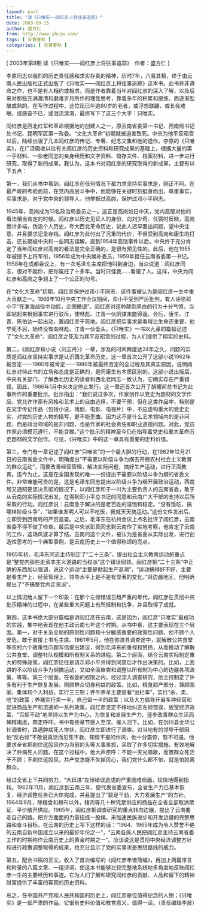 ```yaml
---
layout: post
title: "读《只唯实——阎红彦上将往事追踪》"
date: 2003-09-15
author: 盛方仁
from: http://www.yhcqw.com/
tags: [ 炎黄春秋 ]
categories: [ 炎黄春秋 ]
---
```



[ 2003年第9期 读《只唯实——阎红彦上将往事追踪》　作者：盛方仁 ]


李原同志以强烈的历史责任感和求实存真的精神，历时7年，八易其稿，终于由云南人民出版社正式出版了《只唯实——阎红彦上将往事追踪》这本书。此书并非遵命之作，也不是有人相约或相求，而是作者靠着当年对阎红彦的深入了解，以及后来对那些充满激清和磨难岁月所作的理性思考，靠着多年的积累和提炼，而逐渐酝酿成熟的。在写作过程中，这位现已年逾80岁的老者，或浮想联翩，或长夜难眠，或感奋不已，或泪流潸潸，最终写下了这三个大字：只唯实。


阎红彦是西北红军和革命根据地的创建人之一，原云南省委第一书记、西南局书记处书记、昆明军区第一政委。“文化大革命”初期就被迫害致死。中央为他平反昭雪以后，陆续出版了几本阎红彦的传记、专著、纪念文集和他的遗作。李原的《只唯实》，在广泛吸收以往有关阎红彦的历史资料和研究成果的基础上，根据大量的第一手材料、一些老同志的亲身经历和文字资料、馆存文件、档案材料，进一步进行研究，取得了新的成果。我认为，这本书对阎红彦的研究取得的新成果，主要有以下五点：


第一，我们从书中看到，阎红彦在任何情况下都力求坚持实事求是，刚正不阿。在最严峻的考验面前，在党内高层斗争中，他能够在关键时刻挺身而出，尊重事实，实事求是。对于党中央的领导人，他举报过高岗，保护过邓小平同志。


1945年，高岗成为13名政治局委员之一。这正是高岗如日中天，党内高层对他的看法相当肯定的时候。阎红彦以历史见证人的身份，向刘少奇、任弼时反映，高岗诡计多端，伪造个人历史，夸大西北革命历史，说此人迟早要出问题，望中央注意，并且要求记录存档。阎红彦为此付出了沉重的代价，不但受到高岗和康生的打击，还长期被中央和一些同志误解。直到1954年高饶事件以后，中央终于充分肯定了当年阎红彦对高岗的看法是完全正确的，是很有预见性的。此后，他在1955年被授予上将军衔，1956年成为中央候补委员，1959年担任云南省委第一书记。1958年在成都会议上，有一次毛泽东主席把他叫到身边，当众说道：阎红彦同志，很对不起你，把你冤枉了十多年。当时只怪我……看错了人。这样，中央为阎红彦和高岗之争划上了一个公正的句号。


在“文化大革命”初期，阎红彦保护过邓小平同志，这件事被认为是阎红彦一生中重大贡献之一。1966年10月中央工作会议期间，邓小平受到严厉批判，有人诬陷邓小平“在淮海战役中动摇，企图撤退”。阎红彦对这种颠倒黑白的行为十分气愤，当即站起来根据事实进行驳斥，使林彪、江青一伙阴谋未能得逞。会后，康生、江青、陈伯达一起出动，置阎红彦于死地。阎红彦把实事求是看得比生命还重要，他宁死不屈，始终没有向林彪、江青一伙低头。《只唯实》一书以九章的篇幅记述了“文化大革命”、阎红彦之死及为其平反昭雪的过程，为人们提供了翔实的史料。


第二，《阎红彦和小说〈刘志丹〉》一章，涉及的时间跨度达24年之久，问题的实质是阎红彦坚持实事求是认识西北革命历史。这一章首次公开了这部小说1962年被否定——1980年被肯定——1986年被最终否定的全过程及其真实原因，说明阎红彦对待此书的立场和态度是正确的，是同康生有本质区别的。这部小说出版后，中央有关部门、了解西北历史的读者和西北老同志一致认为，它确实存在严重错误。因此，1986年1月中央决定停止发行。这一章还首次公开了胡耀邦总书记为此事所作的重要批示。批示指出：“我们说过多次，作家创作以党史为题材的文学作品，党允许作家有风格和艺术上的自由选择，不要干预，但在这类作品中，特别是在文学传记作品（包括小说、戏剧、电影、电视片）中，不应虚构重大的党史史实，对党的历史人物的描写，更不能歪曲。因为这不是什么艺术领域内的是非问题，而是政治领域的是非问题，也是作家的社会责任和职业道德问题。对此，党员作家必须模范遵行，不能含糊。”这个批示的精神至今仍在指导着党史和重大革命历史题材的文学创作。可见，《只唯实》中的这一章具有重要的史料价值。


第三，专门有一章记述了阎红彦“只唯实”的一个最大胆的行动，在1962年12月21日的云南省委文件中，明确提出“不需要以阶级斗争为纲去开展农村社会主义教育的群众运动”，而要改善经营管理，解决实际问题，搞好生产运动，进行正面教育。迄今为止，这是在全国发现的唯一一份提出不需要以阶级斗争为纲的省委文件。非常难能可贵的是，这是毛泽东同志提出以阶级斗争为纲开展政治运动，西南局又通知要坚决贯彻的情况下，以阎红彦和于一川为主要负责人的云南省委，敢于从云南的实际情况出发，在得到邓小平总书记的同意和云南广大干部的支持以后所采取的行动。阎红彦说：云南急于解决的是老百姓的温饱和稳定。“没有饭吃，搞哪样阶级斗争”，“如果谁发明人可以不吃饭，我就天天搞运动。”这份文件发出后，立即受到西南局的严厉追查。之后，毛泽东在杭州会议上点名批评了阎红彦，云南省委不得不做了检查。最后是中央派彭真同志到云南作了实地考察，他肯定了云南的工作，这场风波才算了结。云南的这个文件，被认为是省委从实际出发，进行创造性思考的一个典型事例，是云南历史上一个值得称颂的亮点。


1965年初，毛泽东同志主持制定了“二十三条”，提出社会主义教育运动的重点是“整党内那些走资本主义道路的当权派”这个错误纲领。阎红彦把“二十三条”中正确的东西加以强调，说这个运动“主要是掀起生产高潮”，“运动搞得好不好，主要是看生产上、经营管理上、领导水平上是不是有显著的变化。”对边疆地区，他明确提出了“不搞整党内走资派”。

以上情况给人留下一个印象：在那个左倾错误日趋严重的年代，阎红彦在贯彻中央批示精神的过程中，在某些重大问题上有所抵制和抗争，并且取得了成就。


第四，这本书绝大部分篇幅是讲阎红彦在云南，这是因为，阎红彦“只唯实”最成功的实践，集中地表现在他主政云南七年这个时期。从书中看，这主要表现在三个层面。第一，对于关系全局的原则性问题和十分敏感重要的政策性问题，他不顾个人安危，敢于直接上书毛主席。1961年5月，他在弥渡县调查途中，就解散公共食堂等农村六个政策性问题写信提出建议，得到毛泽东的重视和赞扬，从而推动了解散公共食堂、调整社队规模和所有制关系的进程。第二个层面，结合云南实际制定重大的特殊政策，阎红彦往往是请示邓小平并得到同意后才作出决策的。比如，上面讲的不以阶级斗争为纲搞运动，又如全面审查和调整以所有制为中心的边疆各项政策，等等。第三个层面，在省委的权限之内，经过深入调查研究，他主持制定了许多有利于生产恢复发展、照顾群众切身利益的政策。比如，粮食超产部分，兼顾国家、集体和个人利益，实行三三制；养牛养羊主要是看“出栏率”，实行“杀、卖、吃”的政策；养猪实行卖一半，自己留一半的政策；以及大力倡导开展多种经营和促进商品生产和流通的一系列政策。阎红彦坚定不移地纠正左倾错误，放宽经济政策，“百摇不动”地坚持以生产为中心，为恢复和发展生产力、逐步改善群众生活而殚精竭虑，奔走呼吁。书中有些章节感人至深、催人泪下。比如，在剑川县金华公社调查时，路遇肿病死人惨状，阎红彦立即进行了调查。对当地有的领导干部因怕“反右倾”不敢说真话而见死不救、知情不报的作风，他十分震惊，怒不可遏。他要求全省把刹住这股风作为当前的头等大事来抓，采取了许多切实措施，有效地解决了肿病死人问题。在这个过程中，他大声疾呼：不能一天光唱歌，而置群众死活于不顾；不刹住这股风，共产党怎能不失掉民心，我们党什么都不怕，就是怕脱离群众。


经过全省上下共同努力，“大跃进”左倾错误造成的严重困难局面，较快地得到扭转。1962年11月，阎红彦到云南三年，便代表省委宣布，全省生产力已基本恢复，经济调整任务已大体完成，并且提出了“鼓足干劲，大力发展生产”的方针。1964年9月，除粮食和棉布以外，猪肉等几十种凭票供应的商品在全省全部取消票证、平价敞开供应。1965年，阎红彦把调查研究的重点转向边疆，提出了云南要走自己的路。把方方面面的力量扭成一股绳，来加速民族进步和开发边疆的完整思路和奋斗目标。在云南的历史上写下这样的话：“1964、1965年成为令人赞誉不绝的云南自新中国成立以来的最好年份之一”，“云南各族人民把阎红彦主持云南省委工作的时期称作云南历史上的黄金时期之一”。应该说这是贯彻中央经济调整方针和进行政策调整取得的成果，也充分显示了党的实事求是思想路线的威力。


第五，配合书稿的正文，收入了首次编写的《阎红彦年谱简编》，再加上两篇序言和附录的八篇文章、一组诗词，使这本书能够比较完整地系统地多角度地反映阎红彦一生的主要经历和事迹。它为人们了解和研究阎红彦的贡献、人品和留下的精神财富提供了丰富的客观的历史资料。

总之，在中国共产党和人民共和国的历史上，阎红彦是位值得纪念的人物；《只唯实》是一部严肃的作品，它很有史料价值和教育意义，值得一读。（责任编辑李晨）


